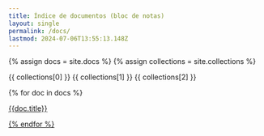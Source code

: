 ```yaml
---
title: Índice de documentos (bloc de notas)
layout: single
permalink: /docs/
lastmod: 2024-07-06T13:55:13.148Z
---
```

{% assign docs = site.docs %}
{% assign collections = site.collections %}

{{ collections[0] }}
{{ collections[1] }}
{{ collections[2] }}

{% for doc in docs %}
    <p><a href="{{doc.url}}">{{doc.title}}</href></p>
{% endfor %}
